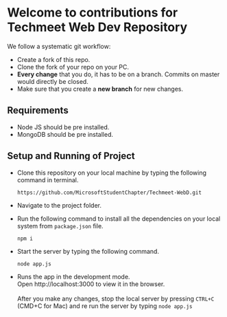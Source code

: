# Welcome to contributions for Techmeet Web Dev Repository #

We follow a systematic git workflow: <br/>

* Create a fork of this repo.
* Clone the fork of your repo on your PC.
* **Every change** that you do, it has to be on a branch. Commits on master would directly be closed.
* Make sure that you create a **new branch** for new changes.

## Requirements ##

* Node JS should be pre installed.
* MongoDB should be pre installed.

## Setup and Running of Project ##

* Clone this repository on your local machine by typing the following command in terminal.
   ```
   https://github.com/MicrosoftStudentChapter/Techmeet-WebD.git
   ```

* Navigate to the project folder.
* Run the following command to install all the dependencies on your local system from `package.json` file.
   ``` 
   npm i
   ```
* Start the server by typing the following command.
   ```
   node app.js
   ```
* Runs the app in the development mode. <br/>
Open http://localhost:3000 to view it in the browser. <br/> <br/>
After you make any changes, stop the local server by pressing `CTRL+C` (CMD+C for Mac) and re run the server by typing `node app.js`
